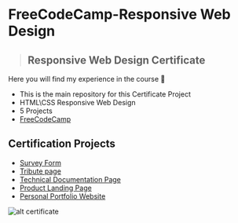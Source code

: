 # FreeCodeCamp-Responsive Web Design

> ## Responsive Web Design Certificate

Here you will find my experience in the course 👋

- This is the main repository for this Certificate Project
- HTML\CSS Responsive Web Design
- 5 Projects
- [FreeCodeCamp](https://www.freecodecamp.org/learn/2022/responsive-web-design/)

## **Certification Projects**

- [Survey Form](https://github.com/x39OME/FreeCodeCamp-Responsive-Web-Design/tree/main/1-Survey%20Form)
- [Tribute page](https://github.com/x39OME/FreeCodeCamp-Responsive-Web-Design/tree/main/2-Tribute%20page)
- [Technical Documentation Page](https://github.com/x39OME/FreeCodeCamp-Responsive-Web-Design/tree/main/3-Technical%20Documentation%20Page)
- [Product Landing Page](https://github.com/x39OME/FreeCodeCamp-Responsive-Web-Design/tree/main/4-Product%20Landing%20Page)
- [Personal Portfolio Website](https://github.com/x39OME/FreeCodeCamp-Responsive-Web-Design/tree/main/5-Personal%20Portfolio%20Website)

![alt certificate](https://raw.githubusercontent.com/x39OME/FreeCodeCamp-Responsive-Web-Design/main/my_certificate.PNG)

